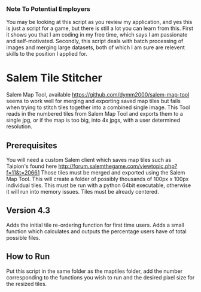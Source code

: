 ### Note To Potential Employers
You may be looking at this script as you review my application, and yes this is just a script for a game, but there is still a lot you can learn from this. First it shows you that I am coding in my free time, which says I am passionate and self-motivated. Secondly, this script deals with batch processing of images and merging large  datasets, both of which I am sure are relevent skills to the position I applied for. 

# Salem Tile Stitcher
Salem Map Tool, available https://github.com/dymm2000/salem-map-tool seems to work well for merging and exporting saved map tiles but fails when trying to stitch tiles together into a combined single image. This Tool reads in the numbered tiles from Salem Map Tool and exports them to a single jpg, or if the map is too big, into 4x jpgs, with a user determined resolution. 

## Prerequisites
You will need a custom Salem client which saves map tiles such as Taipion's found here http://forum.salemthegame.com/viewtopic.php?f=11&t=20661 Those tiles must be merged and exported using the Salem Map Tool. This will create a folder of possibly thousands of 100px x 100px individual tiles. This must be run with a python 64bit executable, otherwise it will run into memory issues. Tiles must be already centered.

## Version 4.3
Adds the initial tile re-ordering function for first time users.
Adds a small function which calculates and outputs the percentage users have of total possible files. 

## How to Run
Put this script in the same folder as the maptiles folder, add the number corresponding to the functions you wish to run and the desired pixel size for the resized tiles. 
